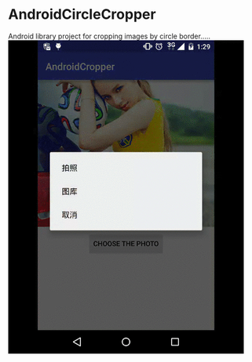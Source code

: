 # AndroidCircleCropper
Android library project for cropping images by circle border.....
![](https://raw.githubusercontent.com/ruilyzhu/AndroidCircleCropper/master/screenshoot/crop_demo.gif)